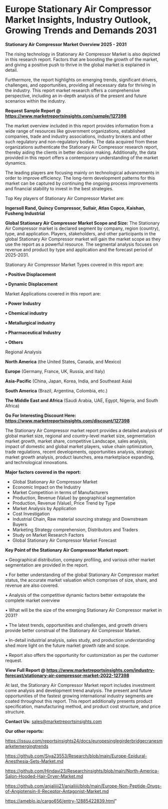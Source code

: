 # Europe Stationary Air Compressor Market Insights, Industry Outlook, Growing Trends and Demands 2031

<Strong> Stationary Air Compressor Market Overview 2025 - 2031</strong>

The rising technology in Stationary Air Compressor Market is also depicted in this research report. Factors that are boosting the growth of the market, and giving a positive push to thrive in the global market is explained in detail.

Furthermore, the report highlights on emerging trends, significant drivers, challenges, and opportunities, providing all necessary data for thriving in the industry. This report market research offers a comprehensive perspective, including an in-depth analysis of the present and future scenarios within the industry.

<strong>Request Sample Report @ <a href=https://www.marketreportsinsights.com/sample/127398>https://www.marketreportsinsights.com/sample/127398</a></strong>

The market overview included in this report provides information from a wide range of resources like government organizations, established companies, trade and industry associations, industry brokers and other such regulatory and non-regulatory bodies. The data acquired from these organizations authenticate the Stationary Air Compressor research report, thereby aiding the clients in better decision making. Additionally, the data provided in this report offers a contemporary understanding of the market dynamics.

The leading players are focusing mainly on technological advancements in order to improve efficiency. The long-term development patterns for this market can be captured by continuing the ongoing process improvements and financial stability to invest in the best strategies.

Top Key players of Stationary Air Compressor Market are:

<strong>Ingersoll Rand, Quincy Compressor, Sullair, Atlas Copco, Kaishan, Fusheng Industrial</strong>

<strong><b>Global Stationary Air Compressor Market Scope and Size:</b></strong>
The Stationary Air Compressor market is declared segment by company, region (country), type, and application. Players, stakeholders, and other participants in the global Stationary Air Compressor market will gain the market scope as they use the report as a powerful resource. The segmental analysis focuses on revenue and product by type and application and the forecast period of 2025-2031.

Stationary Air Compressor Market Types covered in this report are:

<strong>• Positive Displacement

• Dynamic Displacement</strong>

Market Applications covered in this report are:

<strong>• Power Industry

• Chemical industry

• Metallurgical industry

• Pharmaceutical Industry

• Others</strong> 

Regional Analysis

<strong>North America</strong> (the United States, Canada, and Mexico)

<strong>Europe</strong> (Germany, France, UK, Russia, and Italy)

<strong>Asia-Pacific</strong> (China, Japan, Korea, India, and Southeast Asia)

<strong>South America</strong> (Brazil, Argentina, Colombia, etc.)

<strong>The Middle East and Africa</strong> (Saudi Arabia, UAE, Egypt, Nigeria, and South Africa)

<strong>Go For Interesting Discount Here: <a href=https://www.marketreportsinsights.com/discount/127398>https://www.marketreportsinsights.com/discount/127398</a></strong>

The Stationary Air Compressor market report provides a detailed analysis of global market size, regional and country-level market size, segmentation market growth, market share, competitive Landscape, sales analysis, impact of domestic and global market players, value chain optimization, trade regulations, recent developments, opportunities analysis, strategic market growth analysis, product launches, area marketplace expanding, and technological innovations.

<strong><b>Major factors covered in the report:</b></strong>
<ul>
  <li>Global Stationary Air Compressor Market </li>
  <li>Economic Impact on the Industry</li>
  <li>Market Competition in terms of Manufacturers</li>
  <li>Production, Revenue (Value) by geographical segmentation</li>
  <li>Production, Revenue (Value), Price Trend by Type</li>
  <li>Market Analysis by Application</li>
  <li>Cost Investigation</li>
  <li>Industrial Chain, Raw material sourcing strategy and Downstream Buyers</li>
  <li>Marketing Strategy comprehension, Distributors and Traders</li>
  <li>Study on Market Research Factors</li>
  <li>Global Stationary Air Compressor Market Forecast</li>
</ul>

<strong><b>Key Point of the Stationary Air Compressor Market report:</b></strong>

• Geographical distribution, company profiling, and various other market segmentation are provided in the report.

• For better understanding of the global Stationary Air Compressor market status, the accurate market valuation which comprises of size, share, and revenue are also covered.

• Analysis of the competitive dynamic factors better extrapolate the complete market overview

• What will be the size of the emerging Stationary Air Compressor market in 2031?

• The latest trends, opportunities and challenges, and growth drivers provide better construal of the Stationary Air Compressor Market.

• In-detail industrial analysis, sales study, and production understanding shed more light on the future market growth rate and scope.

• Report also offers the opportunity for customization as per the customer request.

<strong><b>View Full Report @ <a href=https://www.marketreportsinsights.com/industry-forecast/stationary-air-compressor-market-2022-127398>https://www.marketreportsinsights.com/industry-forecast/stationary-air-compressor-market-2022-127398</a></b></strong>


At last, the Stationary Air Compressor Market report includes investment come analysis and development trend analysis. The present and future opportunities of the fastest growing international industry segments are coated throughout this report. This report additionally presents product specification, manufacturing method, and product cost structure, and price structure.

<strong>Contact Us:</strong>
sales@marketreportsinsights.com

<strong>Our other reports:</strong>

<a href=https://issuu.com/reportsinsights24/docs/europesinglegirderbridgecranesmarketemergingtrends>https://issuu.com/reportsinsights24/docs/europesinglegirderbridgecranesmarketemergingtrends</a>

<a href=https://github.com/Siya23553/Research/blob/main/Europe-Epidural-Anesthesia-Sets-Market.md>https://github.com/Siya23553/Research/blob/main/Europe-Epidural-Anesthesia-Sets-Market.md</a>

<a href=https://github.com/Hindavi23/Researchinsights/blob/main/North-America-Salon-Hooded-Hair-Dryer-Market.md>https://github.com/Hindavi23/Researchinsights/blob/main/North-America-Salon-Hooded-Hair-Dryer-Market.md</a>

<a href=https://github.com/anjaliiii21/anjaliiii/blob/main/Europe-Non-Peptide-Drugs-of-Angiotensin-II-Receptor-Antagonist-Market.md>https://github.com/anjaliiii21/anjaliiii/blob/main/Europe-Non-Peptide-Drugs-of-Angiotensin-II-Receptor-Antagonist-Market.md</a>

<a href=https://ameblo.jp/cargo656/entry-12885422839.html>https://ameblo.jp/cargo656/entry-12885422839.html</a>"
